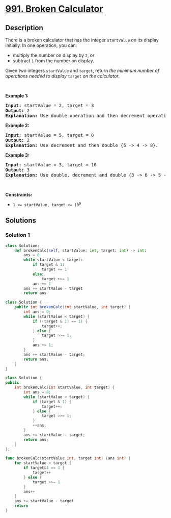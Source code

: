 # [991. Broken Calculator](https://leetcode.com/problems/broken-calculator)


## Description

<p>There is a broken calculator that has the integer <code>startValue</code> on its display initially. In one operation, you can:</p>

<ul>
	<li>multiply the number on display by <code>2</code>, or</li>
	<li>subtract <code>1</code> from the number on display.</li>
</ul>

<p>Given two integers <code>startValue</code> and <code>target</code>, return <em>the minimum number of operations needed to display </em><code>target</code><em> on the calculator</em>.</p>

<p>&nbsp;</p>
<p><strong class="example">Example 1:</strong></p>

<pre>
<strong>Input:</strong> startValue = 2, target = 3
<strong>Output:</strong> 2
<strong>Explanation:</strong> Use double operation and then decrement operation {2 -&gt; 4 -&gt; 3}.
</pre>

<p><strong class="example">Example 2:</strong></p>

<pre>
<strong>Input:</strong> startValue = 5, target = 8
<strong>Output:</strong> 2
<strong>Explanation:</strong> Use decrement and then double {5 -&gt; 4 -&gt; 8}.
</pre>

<p><strong class="example">Example 3:</strong></p>

<pre>
<strong>Input:</strong> startValue = 3, target = 10
<strong>Output:</strong> 3
<strong>Explanation:</strong> Use double, decrement and double {3 -&gt; 6 -&gt; 5 -&gt; 10}.
</pre>

<p>&nbsp;</p>
<p><strong>Constraints:</strong></p>

<ul>
	<li><code>1 &lt;= startValue, target &lt;= 10<sup>9</sup></code></li>
</ul>

## Solutions

### Solution 1

<!-- tabs:start -->

```python
class Solution:
    def brokenCalc(self, startValue: int, target: int) -> int:
        ans = 0
        while startValue < target:
            if target & 1:
                target += 1
            else:
                target >>= 1
            ans += 1
        ans += startValue - target
        return ans
```

```java
class Solution {
    public int brokenCalc(int startValue, int target) {
        int ans = 0;
        while (startValue < target) {
            if ((target & 1) == 1) {
                target++;
            } else {
                target >>= 1;
            }
            ans += 1;
        }
        ans += startValue - target;
        return ans;
    }
}
```

```cpp
class Solution {
public:
    int brokenCalc(int startValue, int target) {
        int ans = 0;
        while (startValue < target) {
            if (target & 1) {
                target++;
            } else {
                target >>= 1;
            }
            ++ans;
        }
        ans += startValue - target;
        return ans;
    }
};
```

```go
func brokenCalc(startValue int, target int) (ans int) {
	for startValue < target {
		if target&1 == 1 {
			target++
		} else {
			target >>= 1
		}
		ans++
	}
	ans += startValue - target
	return
}
```

<!-- tabs:end -->

<!-- end -->

